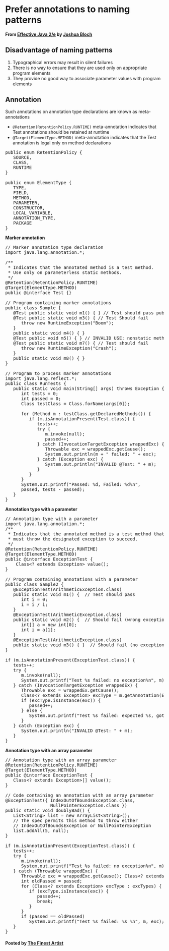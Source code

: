 # Prefer annotations to naming patterns

#### From <u>[Effective Java 2/e](https://books.google.co.kr/books/about/Effective_Java.html?id=ka2VUBqHiWkC&hl=en)</u> by <u>[Joshua Bloch](https://en.wikipedia.org/wiki/Joshua_Bloch)</u>

## Disadvantage of naming patterns
1. Typographical errors may result in silent failures
2. There is no way to ensure that they are used only on appropriate program elements
3. They provide no good way to associate parameter values with program elements

## Annotation
Such annotations on annotation type declarations are known as meta-annotations  

* <code id="inline">@Retention(RetentionPolicy.RUNTIME)</code> meta-annotation indicates that Test annotations should be retained at runtime
* <code id="inline">@Target(ElementType.METHOD)</code> meta-annotation indicates that the Test annotation is legal only on method declarations

<pre class="prettyprint">
public enum RetentionPolicy {
   SOURCE,
   CLASS,
   RUNTIME
}

public enum ElementType {
   TYPE,
   FIELD,
   METHOD,
   PARAMETER,
   CONSTRUCTOR,
   LOCAL_VARIABLE,
   ANNOTATION_TYPE,
   PACKAGE
}
</pre>

**Marker annotation**
<pre class="prettyprint">
// Marker annotation type declaration
import java.lang.annotation.*;

/**
 * Indicates that the annotated method is a test method.
 * Use only on parameterless static methods.
 */
@Retention(RetentionPolicy.RUNTIME)
@Target(ElementType.METHOD)
public @interface Test {}

// Program containing marker annotations
public class Sample {
   @Test public static void m1() { } // Test should pass public static void m2() { }
   @Test public static void m3() { // Test Should fail
      throw new RuntimeException("Boom");
   }
   public static void m4() { }
   @Test public void m5() { } // INVALID USE: nonstatic method public static void m6() { }
   @Test public static void m7() { // Test should fail
      throw new RuntimeException("Crash");
   }
   public static void m8() { }
}

// Program to process marker annotations
import java.lang.reflect.*;
public class RunTests {
   public static void main(String[] args) throws Exception {
      int tests = 0;
      int passed = 0;
      Class testClass = Class.forName(args[0]);

      for (Method m : testClass.getDeclaredMethods()) {
         if (m.isAnnotationPresent(Test.class)) {
            tests++;
            try {
               m.invoke(null);
               passed++;
            } catch (InvocationTargetException wrappedExc) {
               Throwable exc = wrappedExc.getCause();
               System.out.println(m + " failed: " + exc);
            } catch (Exception exc) {
               System.out.println("INVALID @Test: " + m);
            }
         }
      }
      System.out.printf("Passed: %d, Failed: %d%n",
      passed, tests - passed);
   }
}
</pre>

**Annotation type with a parameter**
<pre class="prettyprint">
// Annotation type with a parameter
import java.lang.annotation.*;
/**
 * Indicates that the annotated method is a test method that
 * must throw the designated exception to succeed.
 */
@Retention(RetentionPolicy.RUNTIME)
@Target(ElementType.METHOD)
public @interface ExceptionTest {
    Class&lt;? extends Exception&gt; value();
}

// Program containing annotations with a parameter
public class Sample2 {
   @ExceptionTest(ArithmeticException.class)
   public static void m1() {  // Test should pass
      int i = 0;
      i = i / i;
   }
   @ExceptionTest(ArithmeticException.class)
   public static void m2() {  // Should fail (wrong exception)
      int[] a = new int[0];
      int i = a[1];
   }
   @ExceptionTest(ArithmeticException.class)
   public static void m3() { }  // Should fail (no exception)
}

if (m.isAnnotationPresent(ExceptionTest.class)) {
   tests++;
   try {
      m.invoke(null);
      System.out.printf("Test %s failed: no exception%n", m);
   } catch (InvocationTargetException wrappedEx) {
      Throwable exc = wrappedEx.getCause();
      Class&lt;? extends Exception&gt; excType = m.getAnnotation(ExceptionTest.class).value();
      if (excType.isInstance(exc)) {
         passed++;
      } else {
         System.out.printf("Test %s failed: expected %s, got %s%n", m, excType.getName(), exc);
      }
   } catch (Exception exc) {
      System.out.println("INVALID @Test: " + m);
   }
}
</pre>

**Annotation type with an array parameter**
<pre class="prettyprint">
// Annotation type with an array parameter
@Retention(RetentionPolicy.RUNTIME)
@Target(ElementType.METHOD)
public @interface ExceptionTest {
   Class&lt;? extends Exception&gt;[] value();
}

// Code containing an annotation with an array parameter
@ExceptionTest({ IndexOutOfBoundsException.class,
                 NullPointerException.class })
public static void doublyBad() {
   List&lt;String&gt; list = new ArrayList&lt;String&gt;();
   // The spec permits this method to throw either
   // IndexOutOfBoundsException or NullPointerException
   list.addAll(5, null);
}

if (m.isAnnotationPresent(ExceptionTest.class)) {
   tests++;
   try {
      m.invoke(null);
      System.out.printf("Test %s failed: no exception%n", m);
   } catch (Throwable wrappedExc) {
      Throwable exc = wrappedExc.getCause(); Class&lt;? extends Exception&gt;[] excTypes = m.getAnnotation(ExceptionTest.class).value();
      int oldPassed = passed;
      for (Class&lt;? extends Exception&gt; excType : excTypes) {
         if (excType.isInstance(exc)) {
            passed++;
            break;
         }
      }
      if (passed == oldPassed)
         System.out.printf("Test %s failed: %s %n", m, exc);
   }
}
</pre>

#### Posted by <u>[The Finest Artist](http://thefinestartist.com)</u>
